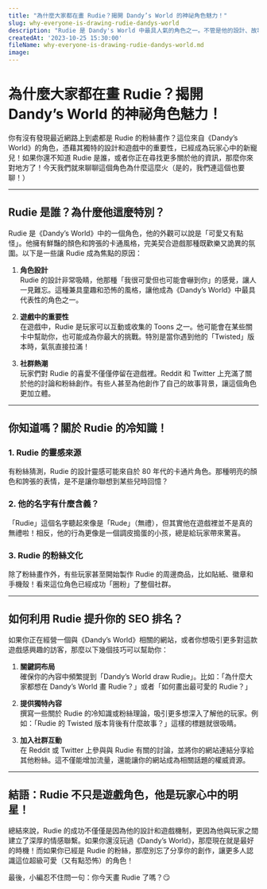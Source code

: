 ```yaml
---
title: "為什麼大家都在畫 Rudie？揭開 Dandy’s World 的神祕角色魅力！"
slug: why-everyone-is-drawing-rudie-dandys-world
description: "Rudie 是 Dandy's World 中最具人氣的角色之一。不管是他的設計、故事，還是遊戲機制，Rudie 都讓玩家愛不釋手。一起來看看這個角色為什麼這麼吸引人！"
createdAt: '2023-10-25 15:30:00'
fileName: why-everyone-is-drawing-rudie-dandys-world.md
image: 
---
```


# 為什麼大家都在畫 Rudie？揭開 Dandy’s World 的神祕角色魅力！

你有沒有發現最近網路上到處都是 Rudie 的粉絲畫作？這位來自《Dandy’s World》的角色，憑藉其獨特的設計和遊戲中的重要性，已經成為玩家心中的新寵兒！如果你還不知道 Rudie 是誰，或者你正在尋找更多關於他的資訊，那麼你來對地方了！今天我們就來聊聊這個角色為什麼這麼火（是的，我們連這個也要聊！）

---

## Rudie 是誰？為什麼他這麼特別？

Rudie 是《Dandy’s World》中的一個角色，他的外觀可以說是「可愛又有點怪」。他擁有鮮豔的顏色和誇張的卡通風格，完美契合遊戲那種既歡樂又詭異的氛圍。以下是一些讓 Rudie 成為焦點的原因：

1. **角色設計**  
   Rudie 的設計非常吸睛，他那種「我很可愛但也可能會嚇到你」的感覺，讓人一見難忘。這種兼具童趣和恐怖的風格，讓他成為《Dandy’s World》中最具代表性的角色之一。

2. **遊戲中的重要性**  
   在遊戲中，Rudie 是玩家可以互動或收集的 Toons 之一。他可能會在某些關卡中幫助你，也可能成為你最大的挑戰。特別是當你遇到他的「Twisted」版本時，氣氛直接拉滿！

3. **社群熱潮**  
   玩家們對 Rudie 的喜愛不僅僅停留在遊戲裡。Reddit 和 Twitter 上充滿了關於他的討論和粉絲創作。有些人甚至為他創作了自己的故事背景，讓這個角色更加立體。

---

## 你知道嗎？關於 Rudie 的冷知識！

### 1. **Rudie 的靈感來源**
有粉絲猜測，Rudie 的設計靈感可能來自於 80 年代的卡通片角色。那種明亮的顏色和誇張的表情，是不是讓你聯想到某些兒時回憶？

### 2. **他的名字有什麼含義？**
「Rudie」這個名字聽起來像是「Rude」（無禮），但其實他在遊戲裡並不是真的無禮啦！相反，他的行為更像是一個調皮搗蛋的小孩，總是給玩家帶來驚喜。

### 3. **Rudie 的粉絲文化**
除了粉絲畫作外，有些玩家甚至開始製作 Rudie 的周邊商品，比如貼紙、徽章和手機殼！看來這位角色已經成功「圈粉」了整個社群。

---

## 如何利用 Rudie 提升你的 SEO 排名？

如果你正在經營一個與《Dandy’s World》相關的網站，或者你想吸引更多對這款遊戲感興趣的訪客，那麼以下幾個技巧可以幫助你：

1. **關鍵詞布局**  
   確保你的內容中頻繁提到「Dandy’s World draw Rudie」。比如：「為什麼大家都想在 Dandy’s World 畫 Rudie？」或者「如何畫出最可愛的 Rudie？」

2. **提供獨特內容**  
   撰寫一些關於 Rudie 的冷知識或粉絲理論，吸引更多想深入了解他的玩家。例如：「Rudie 的 Twisted 版本背後有什麼故事？」這樣的標題就很吸睛。

3. **加入社群互動**  
   在 Reddit 或 Twitter 上參與與 Rudie 有關的討論，並將你的網站連結分享給其他粉絲。這不僅能增加流量，還能讓你的網站成為相關話題的權威資源。

---

## 結語：Rudie 不只是遊戲角色，他是玩家心中的明星！

總結來說，Rudie 的成功不僅僅是因為他的設計和遊戲機制，更因為他與玩家之間建立了深厚的情感聯繫。如果你還沒玩過《Dandy’s World》，那麼現在就是最好的時機！而如果你已經是 Rudie 的粉絲，那麼別忘了分享你的創作，讓更多人認識這位超級可愛（又有點恐怖）的角色！

最後，小編忍不住問一句：你今天畫 Rudie 了嗎？😏
